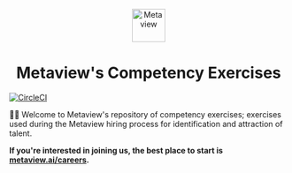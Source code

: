 <p align="center">
  <a href="https://www.metaview.ai">
    <img alt="Metaview" src="https://s3.eu-west-2.amazonaws.com/metaview-assets/metaview-symbol.png" width="60" />
  </a>
</p>
<h1 align="center">
    Metaview's Competency Exercises
</h1>

[![CircleCI](https://circleci.com/gh/MetaviewAI/competency-exercises.svg?style=svg)](https://circleci.com/gh/MetaviewAI/competency-exercises)

👋🏼 Welcome to Metaview's repository of competency exercises; exercises used during the Metaview hiring process for identification and attraction of talent.

**If you're interested in joining us, the best place to start is [metaview.ai/careers](https://www.metaview.ai/careers).**
